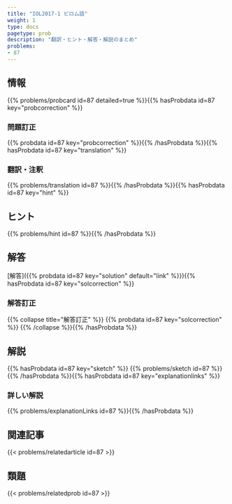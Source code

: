 ```yaml
---
title: "IOL2017-1 ビロム語"
weight: 1
type: docs
pagetype: prob
description: "翻訳・ヒント・解答・解説のまとめ"
problems: 
- 87
---
```


## 情報

{{% problems/probcard id=87 detailed=true %}}{{% hasProbdata id=87 key="probcorrection" %}}

### 問題訂正

{{% probdata id=87 key="probcorrection" %}}{{% /hasProbdata %}}{{% hasProbdata id=87 key="translation" %}}

### 翻訳・注釈

{{% problems/translation id=87 %}}{{% /hasProbdata %}}{{% hasProbdata id=87 key="hint" %}}

## ヒント

{{% problems/hint id=87 %}}{{% /hasProbdata %}}

## 解答

[解答]({{% probdata id=87 key="solution" default="link" %}}){{% hasProbdata id=87 key="solcorrection" %}}

### 解答訂正

{{% collapse title="解答訂正" %}}
{{% probdata id=87 key="solcorrection" %}}
{{% /collapse %}}{{% /hasProbdata %}}

## 解説

{{% hasProbdata id=87 key="sketch" %}}
{{% problems/sketch id=87 %}}
{{% /hasProbdata %}}{{% hasProbdata id=87 key="explanationlinks" %}}

### 詳しい解説

{{% problems/explanationLinks id=87 %}}{{% /hasProbdata %}}

## 関連記事

{{< problems/relatedarticle id=87 >}}

## 類題

{{< problems/relatedprob id=87 >}}
